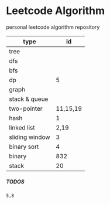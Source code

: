 # Leetcode Algorithm

 personal leetcode algorithm repository



| type           | id       |
| -------------- | -------- |
| tree           |          |
| dfs            |          |
| bfs            |          |
| dp             | 5        |
| graph          |          |
| stack & queue  |          |
| two-pointer    | 11,15,19 |
| hash           | 1        |
| linked list    | 2,19     |
| sliding window | 3        |
| binary sort    | 4        |
| binary         | 832      |
| stack          | 20       |



##### TODOS

```
5,8
```

